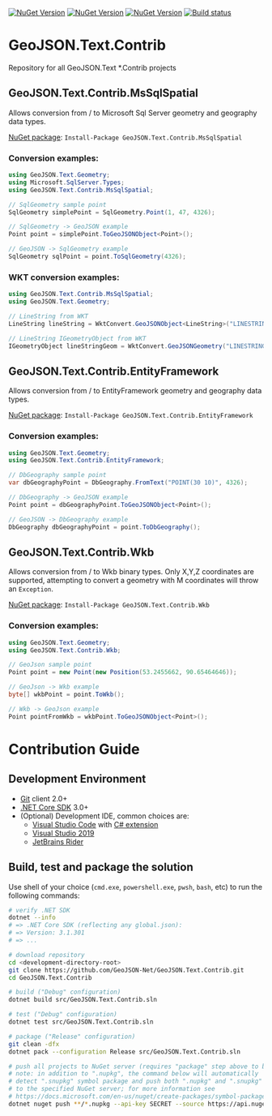 [![NuGet Version](http://img.shields.io/nuget/v/GeoJSON.Text.Contrib.MsSqlSpatial.svg?style=flat&label=nuget%20MsSqlSpatial)](https://www.nuget.org/packages/GeoJSON.Text.Contrib.MsSqlSpatial/)
[![NuGet Version](http://img.shields.io/nuget/v/GeoJSON.Text.Contrib.Wkb.svg?style=flat&label=nuget%20Wkb)](https://www.nuget.org/packages/GeoJSON.Text.Contrib.Wkb/) 
[![NuGet Version](http://img.shields.io/nuget/v/GeoJSON.Text.Contrib.EntityFramework.svg?style=flat&label=nuget%20EntityFramework)](https://www.nuget.org/packages/GeoJSON.Text.Contrib.EntityFramework/) 
[![Build status](https://ci.appveyor.com/api/projects/status/8i73123t14xro67k?svg=true)](https://ci.appveyor.com/project/GeojsonNet/geojson-net-contrib)

# GeoJSON.Text.Contrib 
Repository for all GeoJSON.Text *.Contrib projects

## GeoJSON.Text.Contrib.MsSqlSpatial
Allows conversion from / to Microsoft Sql Server geometry and geography data types.

[NuGet package](https://www.nuget.org/packages/GeoJSON.Text.Contrib.MsSqlSpatial):
`Install-Package GeoJSON.Text.Contrib.MsSqlSpatial`

### Conversion examples:

```csharp
using GeoJSON.Text.Geometry;
using Microsoft.SqlServer.Types;
using GeoJSON.Text.Contrib.MsSqlSpatial;

// SqlGeometry sample point
SqlGeometry simplePoint = SqlGeometry.Point(1, 47, 4326);

// SqlGeometry -> GeoJSON example
Point point = simplePoint.ToGeoJSONObject<Point>();

// GeoJSON -> SqlGeometry example
SqlGeometry sqlPoint = point.ToSqlGeometry(4326);
```

### WKT conversion examples:

```csharp
using GeoJSON.Text.Contrib.MsSqlSpatial;
using GeoJSON.Text.Geometry;

// LineString from WKT
LineString lineString = WktConvert.GeoJSONObject<LineString>("LINESTRING(1 47,1 46,0 46,0 47,1 47)");

// LineString IGeometryObject from WKT
IGeometryObject lineStringGeom = WktConvert.GeoJSONGeometry("LINESTRING(1 47,1 46,0 46,0 47,1 47)");
```


## GeoJSON.Text.Contrib.EntityFramework
Allows conversion from / to EntityFramework geometry and geography data types.

[NuGet package](https://www.nuget.org/packages/GeoJSON.Text.Contrib.EntityFramework):
`Install-Package GeoJSON.Text.Contrib.EntityFramework`

### Conversion examples:

```csharp
using GeoJSON.Text.Geometry;
using GeoJSON.Text.Contrib.EntityFramework;

// DbGeography sample point
var dbGeographyPoint = DbGeography.FromText("POINT(30 10)", 4326);

// DbGeography -> GeoJSON example
Point point = dbGeographyPoint.ToGeoJSONObject<Point>();

// GeoJSON -> DbGeography example
DbGeography dbGeographyPoint = point.ToDbGeography();
```


## GeoJSON.Text.Contrib.Wkb
Allows conversion from / to Wkb binary types. Only X,Y,Z coordinates are supported, attempting to convert a geometry with M coordinates will throw an `Exception`.

[NuGet package](https://www.nuget.org/packages/GeoJSON.Text.Contrib.Wkb):
`Install-Package GeoJSON.Text.Contrib.Wkb`

### Conversion examples:

```csharp
using GeoJSON.Text.Geometry;
using GeoJSON.Text.Contrib.Wkb;

// GeoJson sample point
Point point = new Point(new Position(53.2455662, 90.65464646));

// GeoJson -> Wkb example
byte[] wkbPoint = point.ToWkb();

// Wkb -> GeoJson example
Point pointFromWkb = wkbPoint.ToGeoJSONObject<Point>();
```


# Contribution Guide

## Development Environment

- [Git](https://git-scm.com/downloads) client 2.0+
- [.NET Core SDK](https://dotnet.microsoft.com/download/dotnet-core) 3.0+
- (Optional) Development IDE, common choices are:
    - [Visual Studio Code](https://code.visualstudio.com/) with [C# extension](https://marketplace.visualstudio.com/items?itemName=ms-dotnettools.csharp)
    - [Visual Studio 2019](https://visualstudio.microsoft.com/vs/)
    - [JetBrains Rider](https://www.jetbrains.com/rider/)

## Build, test and package the solution

Use shell of your choice (`cmd.exe`, `powershell.exe`, `pwsh`, `bash`, etc) to run the following commands:

```sh
# verify .NET SDK
dotnet --info
# => .NET Core SDK (reflecting any global.json):
# => Version: 3.1.301
# => ...

# download repository
cd <development-directory-root>
git clone https://github.com/GeoJSON-Net/GeoJSON.Text.Contrib.git
cd GeoJSON.Text.Contrib

# build ("Debug" configuration)
dotnet build src/GeoJSON.Text.Contrib.sln

# test ("Debug" configuration)
dotnet test src/GeoJSON.Text.Contrib.sln

# package ("Release" configuration)
git clean -dfx
dotnet pack --configuration Release src/GeoJSON.Text.Contrib.sln

# push all projects to NuGet server (requires "package" step above to be run first)
# note: in addition to ".nupkg", the command below will automatically
# detect ".snupkg" symbol package and push both ".nupkg" and ".snupkg"
# to the specified NuGet server; for more information see
# https://docs.microsoft.com/en-us/nuget/create-packages/symbol-packages-snupkg
dotnet nuget push **/*.nupkg --api-key SECRET --source https://api.nuget.org/v3/index.json
```
